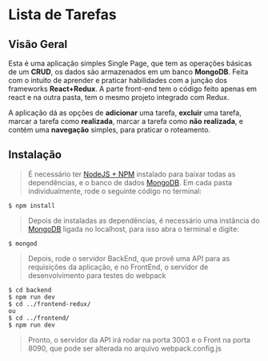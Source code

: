 # Lista de Tarefas

## Visão Geral
Esta é uma aplicação simples Single Page, que tem as operações básicas de um **CRUD**, os dados são armazenados em um banco **MongoDB**. Feita com o intuito de aprender e praticar habilidades com a junção dos frameworks **React+Redux**. A parte front-end tem o código feito apenas em react e na outra pasta, tem o mesmo projeto integrado com Redux.

A aplicação dá as opções de **adicionar** uma tarefa, **excluir** uma tarefa, marcar a tarefa como **realizada**, marcar a tarefa como **não realizada**, e contém uma **navegação** simples, para praticar o roteamento.

## Instalação

> É necessário ter [NodeJS + NPM](https://nodejs.org/) instalado para baixar todas as dependências, e  o banco de dados [MongoDB](www.mongodb.com).
> Em cada pasta individualmente, rode o seguinte código no terminal:
```
$ npm install
```
> Depois de instaladas as dependências, é necessário uma instância do [MongoDB](www.mongodb.com) ligada no localhost, para isso abra o terminal e digite:
```
$ mongod
```
> Depois, rode o servidor BackEnd, que provê uma API para as requisições da aplicação, e no FrontEnd, o servidor de desenvolvimento para testes do webpack 
```
$ cd backend
$ npm run dev 
$ cd ../frontend-redux/ 
ou 
$ cd ../frontend/
$ npm run dev
```
> Pronto, o servidor da API irá rodar na porta 3003 e o Front na porta 8090, que pode ser alterada no arquivo webpack.config.js